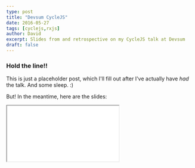 ```yaml
---
type: post
title: "Devsum CycleJS"
date: 2016-05-27
tags: [cyclejs,rxjs]
author: David
excerpt: Slides from and retrospective on my CycleJS talk at Devsum
draft: false
---
```


### Hold the line!!

This is just a placeholder post, which I'll fill out after I've actually have *had* the talk. And some sleep. :)

But! In the meantime, here are the slides:

<iframe src="/cycleslides"></iframe>
